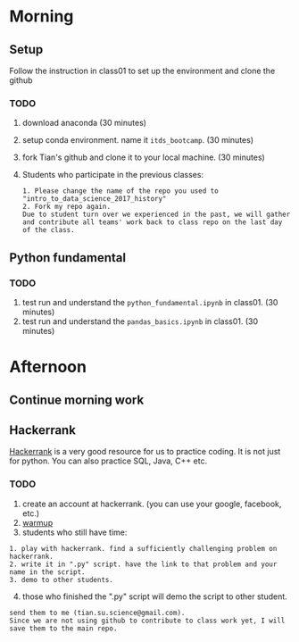 # Morning
## Setup 

Follow the instruction in class01 to set up the environment and clone the github

### TODO

1. download anaconda (30 minutes)
2. setup conda environment. name it `itds_bootcamp`. (30 minutes)
3. fork Tian's github and clone it to your local machine. (30 minutes)
4. Students who participate in the previous classes:
	
	```
	1. Please change the name of the repo you used to "intro_to_data_science_2017_history"
	2. Fork my repo again. 
	Due to student turn over we experienced in the past, we will gather and contribute all teams' work back to class repo on the last day of the class.
	```

## Python fundamental

### TODO

1. test run and understand the `python_fundamental.ipynb` in class01. (30 minutes)
2. test run and understand the `pandas_basics.ipynb` in class01. (30 minutes)

# Afternoon
## Continue morning work
## Hackerrank
[Hackerrank](https://www.hackerrank.com) is a very good resource for us to practice coding. It is not just for python. You can also practice SQL, Java, C++ etc. 

### TODO
1. create an account at hackerrank. (you can use your google, facebook, etc.)
2. [warmup](https://www.hackerrank.com/domains/algorithms/warmup)
3. students who still have time:

```
1. play with hackerrank. find a sufficiently challenging problem on hackerrank.
2. write it in ".py" script. have the link to that problem and your name in the script. 
3. demo to other students.
```

4. those who finished the ".py" script will demo the script to other student.

```
send them to me (tian.su.science@gmail.com).
Since we are not using github to contribute to class work yet, I will save them to the main repo. 
```
 






